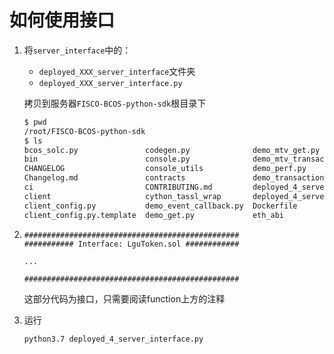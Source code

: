 # 如何使用接口

1. 将`server_interface`中的：

   * `deployed_XXX_server_interface`文件夹
   * `deployed_XXX_server_interface.py`

   拷贝到服务器`FISCO-BCOS-python-sdk`根目录下

   ```bash
   $ pwd
   /root/FISCO-BCOS-python-sdk
   $ ls
   bcos_solc.py               codegen.py              demo_mtv_get.py                 eth_account        hexbytes               README.md         tests
   bin                        console.py              demo_mtv_transaction.py         eth_hash           init_env.sh            README_SOLC.md    tools
   CHANGELOG                  console_utils           demo_perf.py                    eth_keys           LICENSE                release_note.txt  tox.ini
   Changelog.md               contracts               demo_transaction.py             eth_rlp            linux_python_setup.md  requirements.txt  utils
   ci                         CONTRIBUTING.md         deployed_4_server_interface     eth_typing         MANIFEST.in            rlp
   client                     cython_tassl_wrap       deployed_4_server_interface.py  eth_utils          __pycache__            sample
   client_config.py           demo_event_callback.py  Dockerfile                      event_callback.py  pytest.ini             setup.py
   client_config.py.template  demo_get.py             eth_abi                         gmssl              py_vesion_checker.py   solcjs
   ```

   

2. ```
   ################################################
   ########### Interface: LguToken.sol ############
   
   ...
   
   ################################################
   ```

   这部分代码为接口，只需要阅读function上方的注释

   

3. 运行

   ```bash
   python3.7 deployed_4_server_interface.py
   ```

   